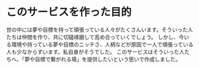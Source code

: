# このサービスを作った目的
世の中には夢や目標を持って頑張っている人々がたくさんいます。そういった人たちは仲間を作り、共に切磋琢磨して高め合っていくでしょう。
しかし、今いる環境や持っている夢や目標のニッチさ、人柄などが原因で一人で頑張っている人も少なからずいます。私自身がそうでした。
このサービスはそういった人たちへ、「夢や目標で繋がれる場」を提供したいという思いで作成しました。
